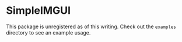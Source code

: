 # SimpleIMGUI

This package is unregistered as of this writing. Check out the `examples` directory to see an example usage.

